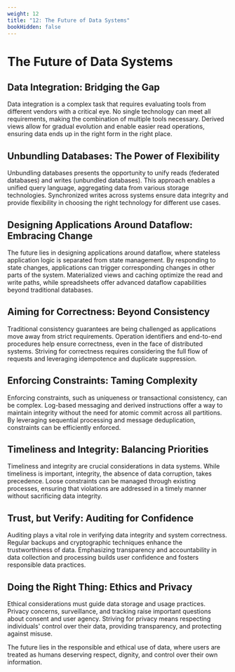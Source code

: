 ```yaml
---
weight: 12
title: "12: The Future of Data Systems"
bookHidden: false
---
```


# The Future of Data Systems

## Data Integration: Bridging the Gap

Data integration is a complex task that requires evaluating tools from different vendors with a critical eye. No single technology can meet all requirements, making the combination of multiple tools necessary. Derived views allow for gradual evolution and enable easier read operations, ensuring data ends up in the right form in the right place.

## Unbundling Databases: The Power of Flexibility

Unbundling databases presents the opportunity to unify reads (federated databases) and writes (unbundled databases). This approach enables a unified query language, aggregating data from various storage technologies. Synchronized writes across systems ensure data integrity and provide flexibility in choosing the right technology for different use cases.

## Designing Applications Around Dataflow: Embracing Change

The future lies in designing applications around dataflow, where stateless application logic is separated from state management. By responding to state changes, applications can trigger corresponding changes in other parts of the system. Materialized views and caching optimize the read and write paths, while spreadsheets offer advanced dataflow capabilities beyond traditional databases.

## Aiming for Correctness: Beyond Consistency

Traditional consistency guarantees are being challenged as applications move away from strict requirements. Operation identifiers and end-to-end procedures help ensure correctness, even in the face of distributed systems. Striving for correctness requires considering the full flow of requests and leveraging idempotence and duplicate suppression.

## Enforcing Constraints: Taming Complexity

Enforcing constraints, such as uniqueness or transactional consistency, can be complex. Log-based messaging and derived instructions offer a way to maintain integrity without the need for atomic commit across all partitions. By leveraging sequential processing and message deduplication, constraints can be efficiently enforced.

## Timeliness and Integrity: Balancing Priorities

Timeliness and integrity are crucial considerations in data systems. While timeliness is important, integrity, the absence of data corruption, takes precedence. Loose constraints can be managed through existing processes, ensuring that violations are addressed in a timely manner without sacrificing data integrity.

## Trust, but Verify: Auditing for Confidence

Auditing plays a vital role in verifying data integrity and system correctness. Regular backups and cryptographic techniques enhance the trustworthiness of data. Emphasizing transparency and accountability in data collection and processing builds user confidence and fosters responsible data practices.

## Doing the Right Thing: Ethics and Privacy

Ethical considerations must guide data storage and usage practices. Privacy concerns, surveillance, and tracking raise important questions about consent and user agency. Striving for privacy means respecting individuals' control over their data, providing transparency, and protecting against misuse.

The future lies in the responsible and ethical use of data, where users are treated as humans deserving respect, dignity, and control over their own information.
